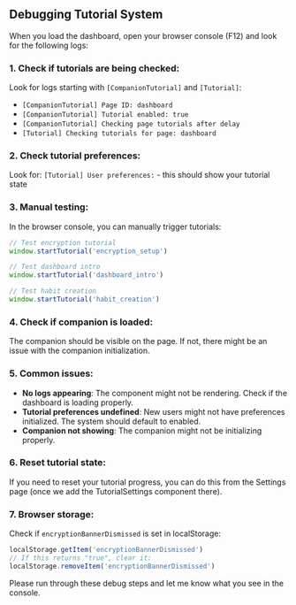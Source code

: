 ## Debugging Tutorial System

When you load the dashboard, open your browser console (F12) and look for the following logs:

### 1. Check if tutorials are being checked:
Look for logs starting with `[CompanionTutorial]` and `[Tutorial]`:
- `[CompanionTutorial] Page ID: dashboard`
- `[CompanionTutorial] Tutorial enabled: true`
- `[CompanionTutorial] Checking page tutorials after delay`
- `[Tutorial] Checking tutorials for page: dashboard`

### 2. Check tutorial preferences:
Look for: `[Tutorial] User preferences:` - this should show your tutorial state

### 3. Manual testing:
In the browser console, you can manually trigger tutorials:

```javascript
// Test encryption tutorial
window.startTutorial('encryption_setup')

// Test dashboard intro
window.startTutorial('dashboard_intro')

// Test habit creation
window.startTutorial('habit_creation')
```

### 4. Check if companion is loaded:
The companion should be visible on the page. If not, there might be an issue with the companion initialization.

### 5. Common issues:
- **No logs appearing**: The component might not be rendering. Check if the dashboard is loading properly.
- **Tutorial preferences undefined**: New users might not have preferences initialized. The system should default to enabled.
- **Companion not showing**: The companion might not be initializing properly.

### 6. Reset tutorial state:
If you need to reset your tutorial progress, you can do this from the Settings page (once we add the TutorialSettings component there).

### 7. Browser storage:
Check if `encryptionBannerDismissed` is set in localStorage:
```javascript
localStorage.getItem('encryptionBannerDismissed')
// If this returns "true", clear it:
localStorage.removeItem('encryptionBannerDismissed')
```

Please run through these debug steps and let me know what you see in the console.
